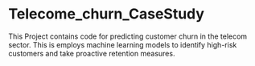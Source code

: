 # Telecome_churn_CaseStudy
This Project contains code for predicting customer churn in the telecom sector. This is employs machine learning models to identify high-risk customers and take proactive retention measures.
